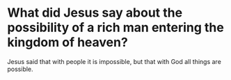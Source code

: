 # What did Jesus say about the possibility of a rich man entering the kingdom of heaven?

Jesus said that with people it is impossible, but that with God all things are possible.

